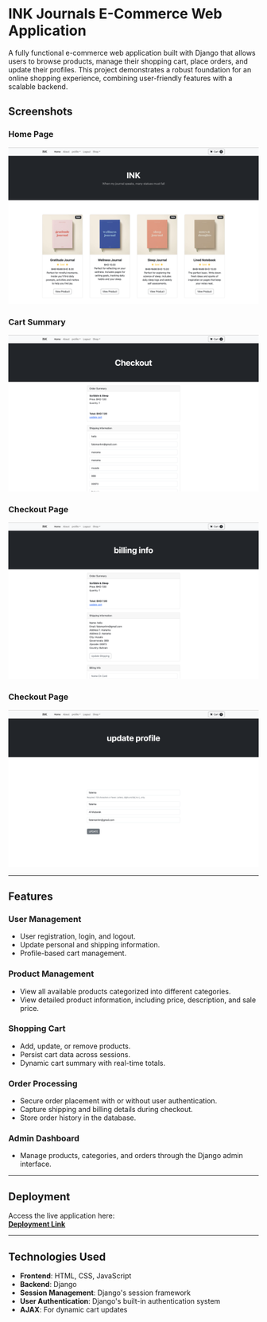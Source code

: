 # INK Journals E-Commerce Web Application

A fully functional e-commerce web application built with Django that allows users to browse products, manage their shopping cart, place orders, and update their profiles. This project demonstrates a robust foundation for an online shopping experience, combining user-friendly features with a scalable backend.

## Screenshots

### Home Page
![Home Page](assests/1.png)

### Cart Summary
![Checkout](assests/2.png)

### Checkout Page
![Billing Information](assests/3.png)

### Checkout Page
![Profile](assests/4.png)

---

## Features

### **User Management**
- User registration, login, and logout.
- Update personal and shipping information.
- Profile-based cart management.

### **Product Management**
- View all available products categorized into different categories.
- View detailed product information, including price, description, and sale price.

### **Shopping Cart**
- Add, update, or remove products.
- Persist cart data across sessions.
- Dynamic cart summary with real-time totals.

### **Order Processing**
- Secure order placement with or without user authentication.
- Capture shipping and billing details during checkout.
- Store order history in the database.

### **Admin Dashboard**
- Manage products, categories, and orders through the Django admin interface.

---

## Deployment

Access the live application here:  
[**Deployment Link**](https://example-deployment-link.com)

---

## Technologies Used

- **Frontend**: HTML, CSS, JavaScript
- **Backend**: Django
- **Session Management**: Django's session framework
- **User Authentication**: Django's built-in authentication system
- **AJAX**: For dynamic cart updates

